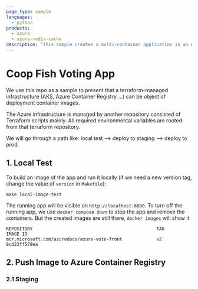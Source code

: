 ```yaml
---
page_type: sample
languages:
  - python
products:
  - azure
  - azure-redis-cache
description: "This sample creates a multi-container application in an Azure Kubernetes Service (AKS) cluster."
---
```


# Coop Fish Voting App

We use this repo as a sample to present that a terraform-managed infrastructure (AKS, Azure Container Registry ...) can be 
object of deployment container images.

The Azure infrastructure is managed by another repository consisted of Terraform scripts mainly. All required environmental variables 
are rooted from that terraform repository.

We will go through a path like: local test --> deploy to staging --> deploy to prod.

## 1. Local Test
To build an image of the app and run it locally (if we need a new version tag, change the value of `version` in `Makefile`):
```commandline
make local-image-test
```
The running app will be visible on `http://localhost:8080`. 
To turn off the running app, we use `docker compose down` to stop the app and remove the containers.
But the created images are still there, `docker images` will show it
```commandline
REPOSITORY                                               TAG                        IMAGE ID      
mcr.microsoft.com/azuredocs/azure-vote-front             v2                         8cd22ff578ea  
```

## 2. Push Image to Azure Container Registry
### 2.1 Staging
